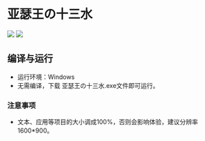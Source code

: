 # 亚瑟王の十三水
  [![](https://img.shields.io/badge/Language-Python-blue)](https://img.shields.io/badge/Language-Python-blue) [![](https://img.shields.io/badge/code%20quality-A-brightgreen)](https://app.codacy.com/manual/Yaobink/Shisanshui/dashboard?bid=14710957)
## 编译与运行
- 运行环境：Windows
- 无需编译，下载 亚瑟王の十三水.exe文件即可运行。
### 注意事项
- 文本、应用等项目的大小调成100%，否则会影响体验，建议分辨率1600\*900。
